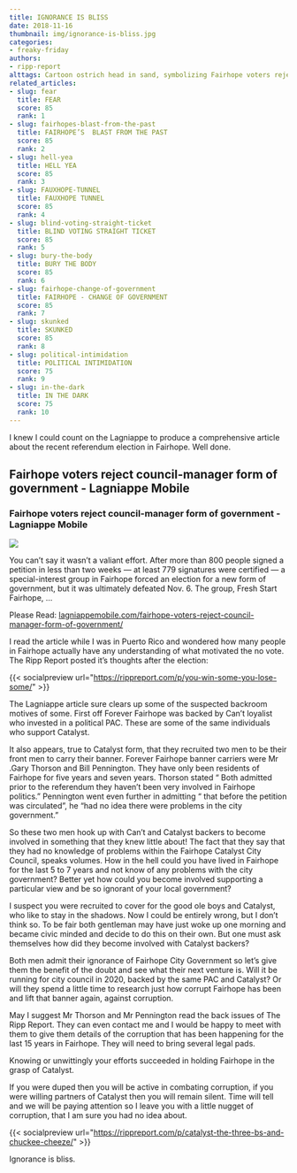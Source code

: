 ```yaml
---
title: IGNORANCE IS BLISS
date: 2018-11-16
thumbnail: img/ignorance-is-bliss.jpg
categories:
- freaky-friday
authors:
- ripp-report
alttags: Cartoon ostrich head in sand, symbolizing Fairhope voters rejecting a new government system
related_articles:
- slug: fear
  title: FEAR
  score: 85
  rank: 1
- slug: fairhopes-blast-from-the-past
  title: FAIRHOPE’S  BLAST FROM THE PAST
  score: 85
  rank: 2
- slug: hell-yea
  title: HELL YEA
  score: 85
  rank: 3
- slug: FAUXHOPE-TUNNEL
  title: FAUXHOPE TUNNEL
  score: 85
  rank: 4
- slug: blind-voting-straight-ticket
  title: BLIND VOTING STRAIGHT TICKET
  score: 85
  rank: 5
- slug: bury-the-body
  title: BURY THE BODY
  score: 85
  rank: 6
- slug: fairhope-change-of-government
  title: FAIRHOPE - CHANGE OF GOVERNMENT
  score: 85
  rank: 7
- slug: skunked
  title: SKUNKED
  score: 85
  rank: 8
- slug: political-intimidation
  title: POLITICAL INTIMIDATION
  score: 75
  rank: 9
- slug: in-the-dark
  title: IN THE DARK
  score: 75
  rank: 10
---
```

I knew I could count on the Lagniappe to produce a comprehensive article about the recent referendum election in Fairhope. Well done.

## Fairhope voters reject council-manager form of government - Lagniappe Mobile

### Fairhope voters reject council-manager form of government - Lagniappe Mobile

![](https://lagniappemobile.com/wp-content/uploads/2018/11/COVERP3.jpg)

You can’t say it wasn’t a valiant effort. After more than 800 people signed a petition in less than two weeks — at least 779 signatures were certified — a special-interest group in Fairhope forced an election for a new form of government, but it was ultimately defeated Nov. 6. The group, Fresh Start Fairhope, …

Please Read: [lagniappemobile.com/fairhope-voters-reject-council-manager-form-of-government/](https://lagniappemobile.com/fairhope-voters-reject-council-manager-form-of-government/)

I read the article while I was in Puerto Rico and wondered how many people in Fairhope actually have any understanding of what motivated the no vote. The Ripp Report posted it’s thoughts after the election:

{{< socialpreview url="https://rippreport.com/p/you-win-some-you-lose-some/" >}}

The Lagniappe article sure clears up some of the suspected backroom motives of some. First off Forever Fairhope was backed by Can’t loyalist who invested in a political PAC. These are some of the same individuals who support Catalyst.

It also appears, true to Catalyst form, that they recruited two men to be their front men to carry their banner. Forever Fairhope banner carriers were Mr .Gary Thorson and Bill Pennington. They have only been residents of Fairhope for five years and seven years. Thorson stated “ Both admitted prior to the referendum they haven’t been very involved in Fairhope politics.” Pennington went even further in admitting “ that before the petition was circulated”, he “had no idea there were problems in the city government.”

So these two men hook up with Can’t and Catalyst backers to become involved in something that they knew little about! The fact that they say that they had no knowledge of problems within the Fairhope Catalyst City Council, speaks volumes. How in the hell could you have lived in Fairhope for the last 5 to 7 years and not know of any problems with the city government? Better yet how could you become involved supporting a particular view and be so ignorant of your local government?

I suspect you were recruited to cover for the good ole boys and Catalyst, who like to stay in the shadows. Now I could be entirely wrong, but I don’t think so. To be fair both gentleman may have just woke up one morning and became civic minded and decide to do this on their own. But one must ask themselves how did they become involved with Catalyst backers?

Both men admit their ignorance of Fairhope City Government so let’s give them the benefit of the doubt and see what their next venture is. Will it be running for city council in 2020, backed by the same PAC and Catalyst? Or will they spend a little time to research just how corrupt Fairhope has been and lift that banner again, against corruption.

May I suggest Mr Thorson and Mr Pennington read the back issues of The Ripp Report. They can even contact me and I would be happy to meet with them to give them details of the corruption that has been happening for the last 15 years in Fairhope. They will need to bring several legal pads.

Knowing or unwittingly your efforts succeeded in holding Fairhope in the grasp of Catalyst.

If you were duped then you will be active in combating corruption, if you were willing partners of Catalyst then you will remain silent. Time will tell and we will be paying attention so I leave you with a little nugget of corruption, that I am sure you had no idea about.

{{< socialpreview url="https://rippreport.com/p/catalyst-the-three-bs-and-chuckee-cheeze/" >}}

Ignorance is bliss.
